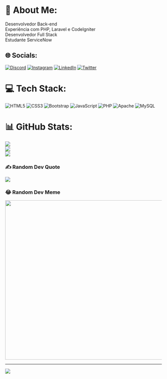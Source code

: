 # 💫 About Me:
Desenvolvedor Back-end<br>Experiência com PHP, Laravel e CodeIgniter<br>Desenvolvedor Full Stack<br>Estudante ServiceNow<br>


## 🌐 Socials:
[![Discord](https://img.shields.io/badge/Discord-%237289DA.svg?logo=discord&logoColor=white)](htttps://discord.gg/#9186) [![Instagram](https://img.shields.io/badge/Instagram-%23E4405F.svg?logo=Instagram&logoColor=white)](https://instagram.com/@igor_matheusll) [![LinkedIn](https://img.shields.io/badge/LinkedIn-%230077B5.svg?logo=linkedin&logoColor=white)](https://linkedin.com/in/linkedin.com/in/igor-matheus-lopes-de-lima-800788163) [![Twitter](https://img.shields.io/badge/Twitter-%231DA1F2.svg?logo=Twitter&logoColor=white)](https://twitter.com/@IgorMt258789) 

# 💻 Tech Stack:
![HTML5](https://img.shields.io/badge/html5-%23E34F26.svg?style=for-the-badge&logo=html5&logoColor=white) ![CSS3](https://img.shields.io/badge/css3-%231572B6.svg?style=for-the-badge&logo=css3&logoColor=white) ![Bootstrap](https://img.shields.io/badge/bootstrap-%23563D7C.svg?style=for-the-badge&logo=bootstrap&logoColor=white) 
![JavaScript](https://img.shields.io/badge/javascript-%23323330.svg?style=for-the-badge&logo=javascript&logoColor=%23F7DF1E) 
![PHP](https://img.shields.io/badge/php-%23777BB4.svg?style=for-the-badge&logo=php&logoColor=white) 
![Apache](https://img.shields.io/badge/apache-%23D42029.svg?style=for-the-badge&logo=apache&logoColor=white) 
![MySQL](https://img.shields.io/badge/mysql-%2300f.svg?style=for-the-badge&logo=mysql&logoColor=white)

# 📊 GitHub Stats:
![](https://github-readme-stats.vercel.app/api?username=Igor-mt&theme=dark&hide_border=false&include_all_commits=false&count_private=false)<br/>
![](https://github-readme-streak-stats.herokuapp.com/?user=Igor-mt&theme=dark&hide_border=false)<br/>
![](https://github-readme-stats.vercel.app/api/top-langs/?username=Igor-mt&theme=dark&hide_border=false&include_all_commits=false&count_private=false&layout=compact)

### ✍️ Random Dev Quote
![](https://quotes-github-readme.vercel.app/api?type=horizontal&theme=radical)

### 😂 Random Dev Meme
<img src="https://random-memer.herokuapp.com/" width="512px"/>

---
[![](https://visitcount.itsvg.in/api?id=Igor-mt&icon=0&color=0)](https://visitcount.itsvg.in)

<!-- Proudly created with GPRM ( https://gprm.itsvg.in ) -->
